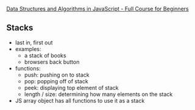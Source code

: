 [Data Structures and Algorithms in JavaScript - Full Course for Beginners]('https://www.youtube.com/watch?v=t2CEgPsws3U&t=912s')

## Stacks

- last in, first out
- examples:
  - a stack of books
  - browsers back button
- functions:
  - push: pushing on to stack
  - pop: popping off of stack
  - peek: displaying top element of stack
  - length / size: determining how many elements on the stack
- JS array object has all functions to use it as a stack

